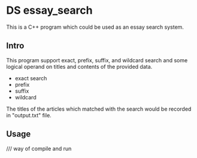 # DS essay_search

This is a C++ program which could be used as an essay search system. 

## Intro

This program support exact, prefix, suffix, and wildcard search and some logical operand on titles and contents of the provided data. 

- exact search
- prefix
- suffix
- wildcard

The titles of the articles which matched with the search would be recorded in "output.txt" file.

## Usage

/// way of compile and run
